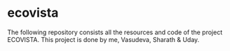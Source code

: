 # ecovista
The following repository consists all the resources and code of the project ECOVISTA. This project is done by me, Vasudeva, Sharath &amp; Uday.
